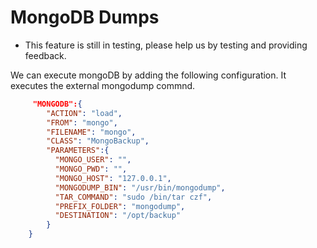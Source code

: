 # MongoDB Dumps

* This feature is still in testing, please help us by testing and providing feedback.

We can execute mongoDB by adding the following configuration. It executes the external mongodump commnd.

```json
     "MONGODB":{
        "ACTION": "load",
        "FROM": "mongo",
        "FILENAME": "mongo",
        "CLASS": "MongoBackup",
        "PARAMETERS":{
          "MONGO_USER": "",
          "MONGO_PWD": "",
          "MONGO_HOST": "127.0.0.1",
          "MONGODUMP_BIN": "/usr/bin/mongodump",
          "TAR_COMMAND": "sudo /bin/tar czf",
          "PREFIX_FOLDER": "mongodump",
          "DESTINATION": "/opt/backup"
        }
    }    
```
